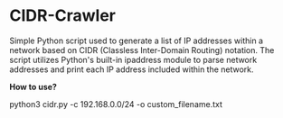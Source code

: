 # CIDR-Crawler
Simple Python script used to generate a list of IP addresses within a network based on CIDR (Classless Inter-Domain Routing) notation. The script utilizes Python's built-in ipaddress module to parse network addresses and print each IP address included within the network.

**How to use?**

python3 cidr.py -c 192.168.0.0/24 -o custom_filename.txt
